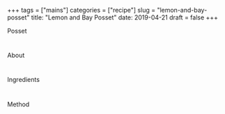 +++
tags = \["mains"]
categories = \["recipe"]
slug = "lemon-and-bay-posset"
title: "Lemon and Bay Posset"
date: 2019-04-21
draft = false
+++

Posset

<!--more-->

#
About

#
Ingredients

#
Method

